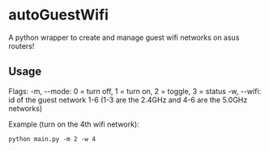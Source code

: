 # autoGuestWifi
A python wrapper to create and manage guest wifi networks on asus routers!

## Usage
Flags: -m, --mode: 0 = turn off, 1 = turn on, 2 = toggle, 3 = status
       -w, --wifi: id of the guest network 1-6 (1-3 are the 2.4GHz and 4-6 are the 5.0GHz networks)
       
Example (turn on the 4th wifi network):
```
python main.py -m 2 -w 4
```
